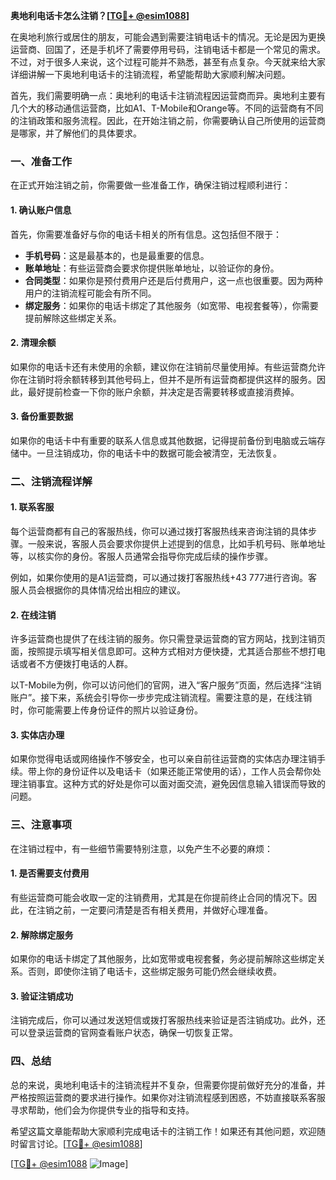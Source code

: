 **奥地利电话卡怎么注销？[[TG💪+ @esim1088](https://t.me/s/esim1088)]**

在奥地利旅行或居住的朋友，可能会遇到需要注销电话卡的情况。无论是因为更换运营商、回国了，还是手机坏了需要停用号码，注销电话卡都是一个常见的需求。不过，对于很多人来说，这个过程可能并不熟悉，甚至有点复杂。今天就来给大家详细讲解一下奥地利电话卡的注销流程，希望能帮助大家顺利解决问题。

首先，我们需要明确一点：奥地利的电话卡注销流程因运营商而异。奥地利主要有几个大的移动通信运营商，比如A1、T-Mobile和Orange等。不同的运营商有不同的注销政策和服务流程。因此，在开始注销之前，你需要确认自己所使用的运营商是哪家，并了解他们的具体要求。

### 一、准备工作

在正式开始注销之前，你需要做一些准备工作，确保注销过程顺利进行：

#### 1. 确认账户信息
首先，你需要准备好与你的电话卡相关的所有信息。这包括但不限于：
- **手机号码**：这是最基本的，也是最重要的信息。
- **账单地址**：有些运营商会要求你提供账单地址，以验证你的身份。
- **合同类型**：如果你是预付费用户还是后付费用户，这一点也很重要。因为两种用户的注销流程可能会有所不同。
- **绑定服务**：如果你的电话卡绑定了其他服务（如宽带、电视套餐等），你需要提前解除这些绑定关系。

#### 2. 清理余额
如果你的电话卡还有未使用的余额，建议你在注销前尽量使用掉。有些运营商允许你在注销时将余额转移到其他号码上，但并不是所有运营商都提供这样的服务。因此，最好提前检查一下你的账户余额，并决定是否需要转移或直接消费掉。

#### 3. 备份重要数据
如果你的电话卡中有重要的联系人信息或其他数据，记得提前备份到电脑或云端存储中。一旦注销成功，你的电话卡中的数据可能会被清空，无法恢复。

### 二、注销流程详解

#### 1. 联系客服
每个运营商都有自己的客服热线，你可以通过拨打客服热线来咨询注销的具体步骤。一般来说，客服人员会要求你提供上述提到的信息，比如手机号码、账单地址等，以核实你的身份。客服人员通常会指导你完成后续的操作步骤。

例如，如果你使用的是A1运营商，可以通过拨打客服热线+43 777进行咨询。客服人员会根据你的具体情况给出相应的建议。

#### 2. 在线注销
许多运营商也提供了在线注销的服务。你只需登录运营商的官方网站，找到注销页面，按照提示填写相关信息即可。这种方式相对方便快捷，尤其适合那些不想打电话或者不方便拨打电话的人群。

以T-Mobile为例，你可以访问他们的官网，进入“客户服务”页面，然后选择“注销账户”。接下来，系统会引导你一步步完成注销流程。需要注意的是，在线注销时，你可能需要上传身份证件的照片以验证身份。

#### 3. 实体店办理
如果你觉得电话或网络操作不够安全，也可以亲自前往运营商的实体店办理注销手续。带上你的身份证件以及电话卡（如果还能正常使用的话），工作人员会帮你处理注销事宜。这种方式的好处是你可以面对面交流，避免因信息输入错误而导致的问题。

### 三、注意事项

在注销过程中，有一些细节需要特别注意，以免产生不必要的麻烦：

#### 1. 是否需要支付费用
有些运营商可能会收取一定的注销费用，尤其是在你提前终止合同的情况下。因此，在注销之前，一定要问清楚是否有相关费用，并做好心理准备。

#### 2. 解除绑定服务
如果你的电话卡绑定了其他服务，比如宽带或电视套餐，务必提前解除这些绑定关系。否则，即使你注销了电话卡，这些绑定服务可能仍然会继续收费。

#### 3. 验证注销成功
注销完成后，你可以通过发送短信或拨打客服热线来验证是否注销成功。此外，还可以登录运营商的官网查看账户状态，确保一切恢复正常。

### 四、总结

总的来说，奥地利电话卡的注销流程并不复杂，但需要你提前做好充分的准备，并严格按照运营商的要求进行操作。如果你对注销流程感到困惑，不妨直接联系客服寻求帮助，他们会为你提供专业的指导和支持。

希望这篇文章能帮助大家顺利完成电话卡的注销工作！如果还有其他问题，欢迎随时留言讨论。[[TG💪+ @esim1088](https://t.me/s/esim1088)]

[[TG💪+ @esim1088](https://t.me/s/esim1088) ![Image](https://i.postimg.cc/4NQfJmqS/Snipaste-2025-05-13-00-14-12.png)]